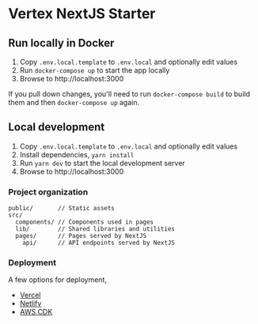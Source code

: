 # Vertex NextJS Starter

## Run locally in Docker

1. Copy `.env.local.template` to `.env.local` and optionally edit values
1. Run `docker-compose up` to start the app locally
1. Browse to http://localhost:3000

If you pull down changes, you'll need to run `docker-compose build` to build them and then `docker-compose up` again.

## Local development

1. Copy `.env.local.template` to `.env.local` and optionally edit values
1. Install dependencies, `yarn install`
1. Run `yarn dev` to start the local development server
1. Browse to http://localhost:3000

### Project organization

```text
public/       // Static assets
src/
  components/ // Components used in pages
  lib/        // Shared libraries and utilities
  pages/      // Pages served by NextJS
    api/      // API endpoints served by NextJS
```

### Deployment

A few options for deployment,

- [Vercel](https://nextjs.org/docs/deployment)
- [Netlify](https://www.netlify.com/blog/2020/11/30/how-to-deploy-next.js-sites-to-netlify/)
- [AWS CDK](https://github.com/serverless-nextjs/serverless-next.js#readme)
